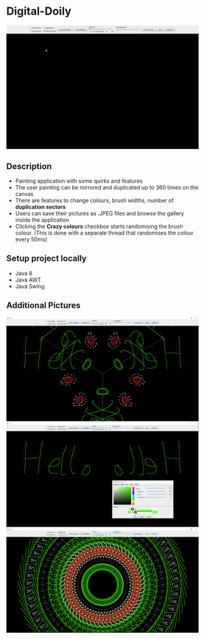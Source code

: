 # Digital-Doily

<img src="./doily-demo.gif">

## Description
- Painting application with some quirks and features
- The user painting can be mirrored and duplicated up to 360 times on the canvas
- There are features to change colours, brush widths, number of **duplication sectors**
- Users can save their pictures as .JPEG files and browse the gallery inside the application 
- Clicking the **Crazy colours** checkbox starts randomising the brush colour. (This is done with a separate thread that randomises the colour every 50ms) 

## Setup project locally
- Java 8
- Java AWT
- Java Swing

## Additional Pictures

<img src="./many-zones.png">
<img src="./reflection.png">
<img src="./circle.png">
